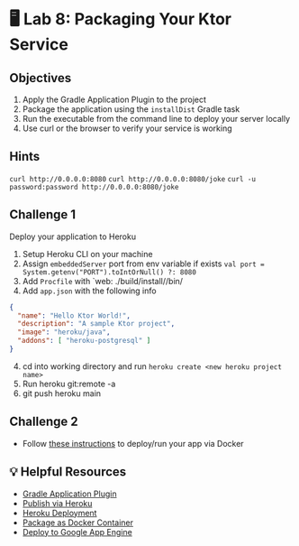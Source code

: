 # 🖥 Lab 8: Packaging Your Ktor Service

## Objectives
1. Apply the Gradle Application Plugin to the project
2. Package the application using the `installDist` Gradle task
3. Run the executable from the command line to deploy your server locally
4. Use curl or the browser to verify your service is working

## Hints
`curl http://0.0.0.0:8080`
`curl http://0.0.0.0:8080/joke`
`curl -u password:password http://0.0.0.0:8080/joke`

## Challenge 1
Deploy your application to Heroku

1. Setup Heroku CLI on your machine
2. Assign `embeddedServer` port from env variable if exists `val port = System.getenv("PORT").toIntOrNull() ?: 8080`
3. Add `Procfile` with `web: ./build/install/<project name>/bin/<project name>
4. Add `app.json` with the following info
```json
{
  "name": "Hello Ktor World!",
  "description": "A sample Ktor project",
  "image": "heroku/java",
  "addons": [ "heroku-postgresql" ]
}
```

4. cd into working directory and run `heroku create <new heroku project name>`
5. Run heroku git:remote -a <new heroku project name>
6. git push heroku main

## Challenge 2
- Follow [these instructions](https://ktor.io/docs/docker.html) to deploy/run your app via Docker

## 💡 Helpful Resources
- [Gradle Application Plugin](https://ktor.io/docs/gradle-application-plugin.html)
- [Publish via Heroku](https://dev.to/kotlin/publishing-server-side-kotlin-applications-ktor-on-heroku-2ce4)
- [Heroku Deployment](https://ktor.io/docs/heroku.html)
- [Package as Docker Container](https://ktor.io/docs/docker.html)
- [Deploy to Google App Engine](https://ktor.io/docs/google-app-engine.html)
